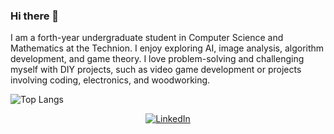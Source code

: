 ### Hi there 👋

I am a forth-year undergraduate student in Computer Science and Mathematics at the Technion. I enjoy exploring AI, image analysis, algorithm development, and game theory. 
I love problem-solving and challenging myself with DIY projects, such as video game development or projects involving coding, electronics, and woodworking.


![Top Langs](https://github-readme-stats.vercel.app/api/top-langs/?username=shayro9&layout=compact)

<div align="center">
    <!-- Replace href with your links -->
    <a href="https://www.linkedin.com/in/shay-rozin-97884a174/">
        <img src="https://img.shields.io/badge/LinkedIn-0077B5?style=for-the-badge&logo=linkedin&logoColor=white" alt="LinkedIn"/>
    </a>
</div>
